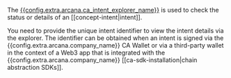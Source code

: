 The [{{config.extra.arcana.ca_intent_explorer_name}}]({{config.extra.arcana.ca_intent_explorer}}) is used to check the status or details of an [[concept-intent|intent]].

You need to provide the unique intent identifier to view the intent details via the explorer. The identifier can be obtained when an intent is signed via the {{config.extra.arcana.company_name}} CA Wallet or via a third-party wallet in the context of a Web3 app that is integrated with the {{config.extra.arcana.company_name}} [[ca-sdk-installation|chain abstraction SDKs]].